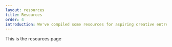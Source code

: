 ```yaml
---
layout: resources
title: Resources
order: 4
introduction: We've compiled some resources for aspiring creative entrepeneurs.
---
```

This is the resources page
